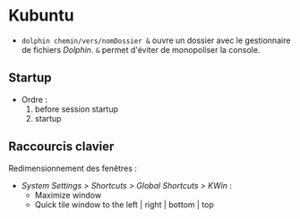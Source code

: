 # Kubuntu

- `dolphin chemin/vers/nomDossier &` ouvre un dossier avec le gestionnaire de fichiers _Dolphin_. `&` permet d'éviter de monopoliser la console.

## Startup

- Ordre :
    1. before session startup
    1. startup

## Raccourcis clavier

Redimensionnement des fenêtres :
- *System Settings > Shortcuts > Global Shortcuts > KWin* :
    - Maximize window
    - Quick tile window to the left | right | bottom | top